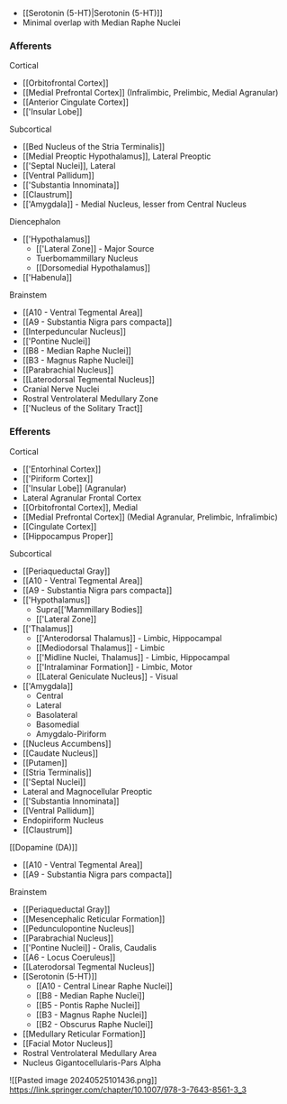 - [[Serotonin (5-HT)|Serotonin (5-HT)]]
- Minimal overlap with Median Raphe Nuclei
### Afferents
Cortical
- [[Orbitofrontal Cortex]]
- [[Medial Prefrontal Cortex]] (Infralimbic, Prelimbic, Medial Agranular)
- [[Anterior Cingulate Cortex]]
- [['Insular Lobe]]

Subcortical
- [[Bed Nucleus of the Stria Terminalis]]
- [[Medial Preoptic Hypothalamus]], Lateral Preoptic
- [['Septal Nuclei]], Lateral
- [[Ventral Pallidum]]
- [['Substantia Innominata]]
- [[Claustrum]]
- [['Amygdala]] - Medial Nucleus, lesser from Central Nucleus

Diencephalon
- [['Hypothalamus]]
	- [['Lateral Zone]] - Major Source
	- Tuerbomammillary Nucleus
	- [[Dorsomedial Hypothalamus]]
- [['Habenula]]

Brainstem
- [[A10 - Ventral Tegmental Area]]
- [[A9 - Substantia Nigra pars compacta]]
- [[Interpeduncular Nucleus]]
- [['Pontine Nuclei]]
- [[B8 - Median Raphe Nuclei]]
- [[B3 - Magnus Raphe Nuclei]]
- [[Parabrachial Nucleus]]
- [[Laterodorsal Tegmental Nucleus]]
- Cranial Nerve Nuclei
- Rostral Ventrolateral Medullary Zone
- [['Nucleus of the Solitary Tract]]
### Efferents
Cortical
- [['Entorhinal Cortex]]
- [['Piriform Cortex]]
- [['Insular Lobe]] (Agranular)
- Lateral Agranular Frontal Cortex
- [[Orbitofrontal Cortex]], Medial
- [[Medial Prefrontal Cortex]] (Medial Agranular, Prelimbic, Infralimbic)
- [[Cingulate Cortex]]
- [[Hippocampus Proper]]

Subcortical
- [[Periaqueductal Gray]]
- [[A10 - Ventral Tegmental Area]]
- [[A9 - Substantia Nigra pars compacta]]
- [['Hypothalamus]]
	- Supra[['Mammillary Bodies]]
	- [['Lateral Zone]]
- [['Thalamus]]
	- [['Anterodorsal Thalamus]] - Limbic, Hippocampal
	- [[Mediodorsal Thalamus]] - Limbic
	- [['Midline Nuclei, Thalamus]] - Limbic, Hippocampal
	- [['Intralaminar Formation]] - Limbic, Motor
	- [[Lateral Geniculate Nucleus]] - Visual
- [['Amygdala]]
	- Central
	- Lateral
	- Basolateral
	- Basomedial
	- Amygdalo-Piriform
- [[Nucleus Accumbens]]
- [[Caudate Nucleus]]
- [[Putamen]]
- [[Stria Terminalis]]
- [['Septal Nuclei]]
- Lateral and Magnocellular Preoptic
- [['Substantia Innominata]]
- [[Ventral Pallidum]]
- Endopiriform Nucleus
- [[Claustrum]]

[[Dopamine (DA)]]
- [[A10 - Ventral Tegmental Area]]
- [[A9 - Substantia Nigra pars compacta]]

Brainstem
- [[Periaqueductal Gray]]
- [[Mesencephalic Reticular Formation]]
- [[Pedunculopontine Nucleus]]
- [[Parabrachial Nucleus]]
- [['Pontine Nuclei]] - Oralis, Caudalis
- [[A6 - Locus Coeruleus]]
- [[Laterodorsal Tegmental Nucleus]]
- [[Serotonin (5-HT)]]
	- [[A10 - Central Linear Raphe Nuclei]]
	- [[B8 - Median Raphe Nuclei]]
	- [[B5 - Pontis Raphe Nuclei]]
	- [[B3 - Magnus Raphe Nuclei]]
	- [[B2 - Obscurus Raphe Nuclei]]
- [[Medullary Reticular Formation]]
- [[Facial Motor Nucleus]]
- Rostral Ventrolateral Medullary Area
- Nucleus Gigantocellularis-Pars Alpha

![[Pasted image 20240525101436.png]]
https://link.springer.com/chapter/10.1007/978-3-7643-8561-3_3